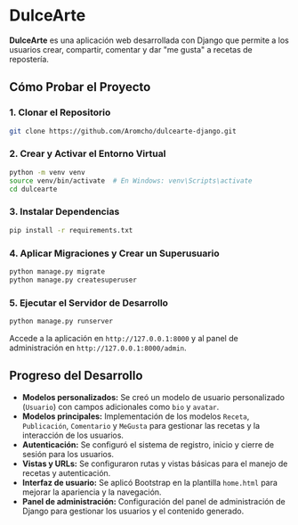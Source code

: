 
# DulceArte

**DulceArte** es una aplicación web desarrollada con Django que permite a los usuarios crear, compartir, comentar y dar "me gusta" a recetas de repostería.

## Cómo Probar el Proyecto

### 1. Clonar el Repositorio
```bash
git clone https://github.com/Aromcho/dulcearte-django.git
```

### 2. Crear y Activar el Entorno Virtual
```bash
python -m venv venv
source venv/bin/activate  # En Windows: venv\Scripts\activate
cd dulcearte
```

### 3. Instalar Dependencias
```bash
pip install -r requirements.txt
```

### 4. Aplicar Migraciones y Crear un Superusuario
```bash
python manage.py migrate
python manage.py createsuperuser
```

### 5. Ejecutar el Servidor de Desarrollo
```bash
python manage.py runserver
```

Accede a la aplicación en `http://127.0.0.1:8000` y al panel de administración en `http://127.0.0.1:8000/admin`.

## Progreso del Desarrollo

- **Modelos personalizados:** Se creó un modelo de usuario personalizado (`Usuario`) con campos adicionales como `bio` y `avatar`.
- **Modelos principales:** Implementación de los modelos `Receta`, `Publicación`, `Comentario` y `MeGusta` para gestionar las recetas y la interacción de los usuarios.
- **Autenticación:** Se configuró el sistema de registro, inicio y cierre de sesión para los usuarios.
- **Vistas y URLs:** Se configuraron rutas y vistas básicas para el manejo de recetas y autenticación.
- **Interfaz de usuario:** Se aplicó Bootstrap en la plantilla `home.html` para mejorar la apariencia y la navegación.
- **Panel de administración:** Configuración del panel de administración de Django para gestionar los usuarios y el contenido generado.

